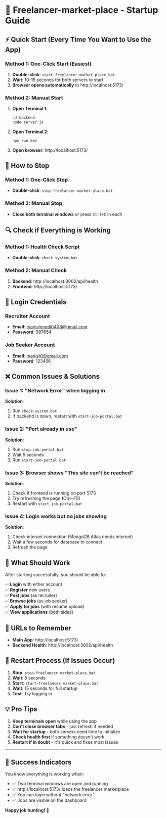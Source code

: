 # 🚀 Freelancer-market-place - Startup Guide

## ⚡ Quick Start (Every Time You Want to Use the App)

### Method 1: One-Click Start (Easiest)
1. **Double-click**: `start-freelancer-market-place.bat`
2. **Wait**: 10-15 seconds for both servers to start
3. **Browser opens automatically** to http://localhost:5173/

### Method 2: Manual Start
1. **Open Terminal 1**: 
   ```bash
   cd backend
   node server.js
   ```
2. **Open Terminal 2**:
   ```bash
   npm run dev
   ```
3. **Open browser**: http://localhost:5173/

## 🛑 How to Stop

### Method 1: One-Click Stop
- **Double-click**: `stop-freelancer-market-place.bat`

### Method 2: Manual Stop
- **Close both terminal windows** or press `Ctrl+C` in each

## 🔍 Check if Everything is Working

### Method 1: Health Check Script
- **Double-click**: `check-system.bat`

### Method 2: Manual Check
1. **Backend**: http://localhost:3002/api/health
2. **Frontend**: http://localhost:5173/

## 🔑 Login Credentials

### Recruiter Account
- **Email**: manishmodi0408@gmail.com
- **Password**: 987654

### Job Seeker Account  
- **Email**: manish1@gmail.com
- **Password**: 123456

## ❌ Common Issues & Solutions

### Issue 1: "Network Error" when logging in
**Solution**:
1. Run `check-system.bat`
2. If backend is down, restart with `start-job-portal.bat`

### Issue 2: "Port already in use"
**Solution**:
1. Run `stop-job-portal.bat`
2. Wait 5 seconds
3. Run `start-job-portal.bat`

### Issue 3: Browser shows "This site can't be reached"
**Solution**:
1. Check if frontend is running on port 5173
2. Try refreshing the page (Ctrl+F5)
3. Restart with `start-job-portal.bat`

### Issue 4: Login works but no jobs showing
**Solution**:
1. Check internet connection (MongoDB Atlas needs internet)
2. Wait a few seconds for database to connect
3. Refresh the page

## 🎯 What Should Work

After starting successfully, you should be able to:

✅ **Login** with either account  
✅ **Register** new users  
✅ **Post jobs** (as recruiter)  
✅ **Browse jobs** (as job seeker)  
✅ **Apply for jobs** (with resume upload)  
✅ **View applications** (both sides)  

## 📱 URLs to Remember

- **Main App**: http://localhost:5173/
- **Backend Health**: http://localhost:3002/api/health

## 🔄 Restart Process (If Issues Occur)

1. **Stop**: `stop-freelancer-market-place.bat`
2. **Wait**: 5 seconds
3. **Start**: `start-freelancer-market-place.bat`
4. **Wait**: 15 seconds for full startup
5. **Test**: Try logging in

## 💡 Pro Tips

1. **Keep terminals open** while using the app
2. **Don't close browser tabs** - just refresh if needed
3. **Wait for startup** - both servers need time to initialize
4. **Check health first** if something doesn't work
5. **Restart if in doubt** - it's quick and fixes most issues

---

## 🎉 Success Indicators

You know everything is working when:
- ✅ Two terminal windows are open and running
- ✅ http://localhost:5173/ loads the freelancer marketplace
- ✅ You can login without "network error"
- ✅ Jobs are visible on the dashboard

**Happy job hunting! 🎯**
